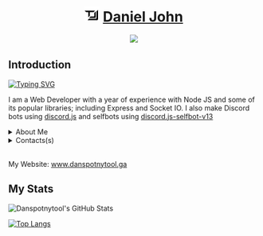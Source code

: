 <h1 align="center">
    <img src="./Assets/Logo Framed.svg" height="30" />
    <a href="https://www.danspotnytool.ga/">Daniel John</a>
</h1>

<div align="center">
<img src="https://discord.c99.nl/widget/theme-3/533577955662757900.png" height="70">
</div>

<h2>Introduction</h2>

[![Typing SVG](https://readme-typing-svg.herokuapp.com?vCenter=false&lines=Hello;I'm+Danspotnytool;I'm+also+Awin;I+like+JavaScript)](https://git.io/typing-svg)

<p>I am a Web Developer with a year of experience with Node JS and some of its popular libraries; including Express and Socket IO. I also make Discord bots using <a href="https://github.com/discordjs/discord.js">discord.js</a> and selfbots using <a href="https://github.com/aiko-chan-ai/discord.js-selfbot-v13">discord.js-selfbot-v13</a></p>


<details><summary>About Me</summary>

- <img src="https://cdn.discordapp.com/attachments/964840807586746368/968883140225556530/866832264490909728.webp" height="15"> Freshmen  at <a href="https://www.cdmmis.com/">Colegio De Montalban</a>
- <img src="https://cdn.discordapp.com/attachments/964840807586746368/968886338042626048/946252785903607858.webp" height="15"> 18 years old
- <img src="https://cdn.discordapp.com/attachments/964840807586746368/968885900664766474/911877005581115422.webp" height="15"> Web Developer
- <img src="https://media.discordapp.net/attachments/964840807586746368/968884535867617290/851461487498493952.png?width=86&height=86" height="15"> Average Discord.JS enjoyer <img src="https://c.tenor.com/epNMHGvRyHcAAAAS/gigachad-chad.gif" height="16">

</details>

<details><summary>Contacts(s)</summary>

- <img src="https://cdn.discordapp.com/attachments/964840807586746368/968892501484265502/unknown.png?width=500&height=500" height="16"> Discord: <a href="https://discord.com/users/533577955662757900">Awiin#5077</a>

</details>

<br>
<p>My Website: <a href="https://www.danspotnytool.ga/">www.danspotnytool.ga</a></p>


<h2>My Stats</h2>

![Danspotnytool's GitHub Stats](https://github-readme-stats.vercel.app/api?username=danspotnytool&count_private=true&show_icons=true)

[![Top Langs](https://github-readme-stats.vercel.app/api/top-langs/?username=danspotnytool&layout=compact)](https://github.com/danspotnytool/github-readme-stats)
